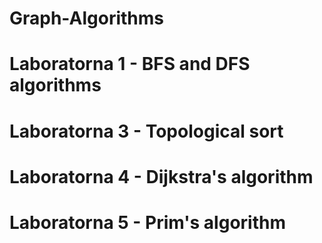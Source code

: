 # Graph-Algorithms
# Laboratorna 1 - BFS and DFS algorithms 
# Laboratorna 3 - Topological sort
# Laboratorna 4 - Dijkstra's algorithm
# Laboratorna 5 - Prim's algorithm

